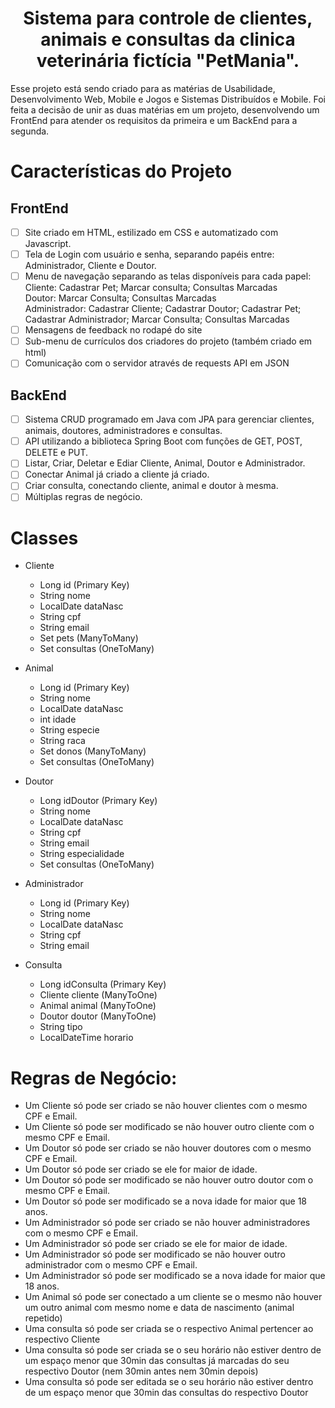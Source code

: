 <h1 align="center">Sistema para controle de clientes, animais e consultas da clinica veterinária fictícia "PetMania".</h1>

<p>Esse projeto está sendo criado para as matérias de Usabilidade, Desenvolvimento Web, Mobile e Jogos e Sistemas Distribuídos e Mobile.
Foi feita a decisão de unir as duas matérias em um projeto, desenvolvendo um FrontEnd para atender os requisitos da primeira e um BackEnd para a segunda.</p>

# Características do Projeto
## FrontEnd
- [ ] Site criado em HTML, estilizado em CSS e automatizado com Javascript.
- [ ] Tela de Login com usuário e senha, separando papéis entre: Administrador, Cliente e Doutor.
- [ ] Menu de navegação separando as telas disponíveis para cada papel: <br>
Cliente: Cadastrar Pet; Marcar consulta; Consultas Marcadas <br>
Doutor: Marcar Consulta; Consultas Marcadas <br>
Administrador: Cadastrar Cliente; Cadastrar Doutor; Cadastrar Pet; Cadastrar Administrador; Marcar Consulta; Consultas Marcadas
- [ ] Mensagens de feedback no rodapé do site
- [ ] Sub-menu de currículos dos criadores do projeto (também criado em html)
- [ ] Comunicação com o servidor através de requests API em JSON

## BackEnd
- [ ] Sistema CRUD programado em Java com JPA para gerenciar clientes, animais, doutores, administradores e consultas.
- [ ] API utilizando a biblioteca Spring Boot com funções de GET, POST, DELETE e PUT.
- [ ] Listar, Criar, Deletar e Ediar Cliente, Animal, Doutor e Administrador.
- [ ] Conectar Animal já criado a cliente já criado.
- [ ] Criar consulta, conectando cliente, animal e doutor à mesma.
- [ ] Múltiplas regras de negócio.

# Classes
- Cliente
  - Long id (Primary Key)
  - String nome
  - LocalDate dataNasc
  - String cpf
  - String email
  - Set<Animal> pets (ManyToMany)
  - Set<Consulta> consultas (OneToMany)

- Animal
  - Long id (Primary Key)
  - String nome
  - LocalDate dataNasc
  - int idade
  - String especie
  - String raca
  - Set<Cliente> donos (ManyToMany)
  - Set<Consulta> consultas (OneToMany) 

- Doutor
  - Long idDoutor (Primary Key)
  - String nome
  - LocalDate dataNasc
  - String cpf
  - String email
  - String especialidade
  - Set<Consulta> consultas (OneToMany)

- Administrador
  - Long id (Primary Key)
  - String nome
  - LocalDate dataNasc
  - String cpf
  - String email

- Consulta
  - Long idConsulta (Primary Key)
  - Cliente cliente (ManyToOne)
  - Animal animal (ManyToOne)
  - Doutor doutor (ManyToOne)
  - String tipo
  - LocalDateTime horario

# Regras de Negócio:
- Um Cliente só pode ser criado se não houver clientes com o mesmo CPF e Email.
- Um Cliente só pode ser modificado se não houver outro cliente com o mesmo CPF e Email.
- Um Doutor só pode ser criado se não houver doutores com o mesmo CPF e Email.
- Um Doutor só pode ser criado se ele for maior de idade.
- Um Doutor só pode ser modificado se não houver outro doutor com o mesmo CPF e Email.
- Um Doutor só pode ser modificado se a nova idade for maior que 18 anos.
- Um Administrador só pode ser criado se não houver administradores com o mesmo CPF e Email.
- Um Administrador só pode ser criado se ele for maior de idade.
- Um Administrador só pode ser modificado se não houver outro administrador com o mesmo CPF e Email.
- Um Administrador só pode ser modificado se a nova idade for maior que 18 anos.
- Um Animal só pode ser conectado a um cliente se o mesmo não houver um outro animal com mesmo nome e data de nascimento (animal repetido)
- Uma consulta só pode ser criada se o respectivo Animal pertencer ao respectivo Cliente
- Uma consulta só pode ser criada se o seu horário não estiver dentro de um espaço menor que 30min das consultas já marcadas do seu respectivo Doutor (nem 30min antes nem 30min depois)
- Uma consulta só pode ser editada se o seu horário não estiver dentro de um espaço menor que 30min das consultas do respectivo Doutor
